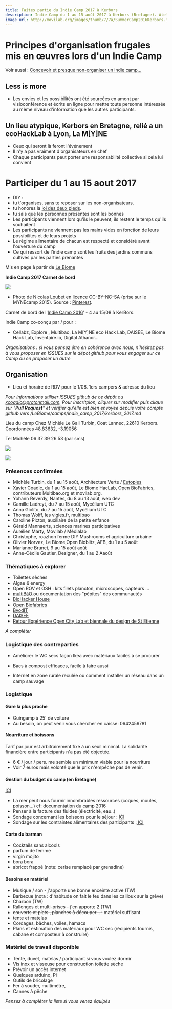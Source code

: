 ```yaml
---
title: Faites partie du Indie Camp 2017 à Kerbors
description: Indie Camp du 1 au 15 août 2017 à Kerbors (Bretagne). Ateliers, jeux, conférences, organisation, Learning by Doing. Organisations et Retours d'expériences et de pratiques qui ont eu lieu de différents Indie Camps. Makers, Hackers, Ingenious People, Ecologists, Philosophers
image_url: http://movilab.org/images/thumb/7/7a/SummerCamp2016Kerbors.jpeg/180px-SummerCamp2016Kerbors.jpeg
---
```



# Principes d'organisation frugales mis en œuvres lors d'un Indie Camp

Voir aussi : [Concevoir et presque non-organiser un indie camp…](https://medium.com/we-are-biomers/concevoir-et-presque-non-organiser-un-summer-camp-79ae19947e08#.v3eo4hfqf)

## Less is more

* Les envies et les possibilités ont été sourcées en amont par visioconférence et écrits en ligne pour mettre toute personne intéressée au même niveau d'information que les autres participants.

## Un lieu atypique, Kerbors en Bretagne, relié a un ecoHackLab à Lyon, La M[Y]NE

* Ceux qui seront là feront l'événement
* Il n'y a pas vraiment d'organisateurs en chef
* Chaque participants peut porter une responsabilité collective si cela lui convient

# Participer du 1 au 15 aout 2017

* DIY :
 * tu t'organises, sans te reposer sur les non-organisateurs.
 * tu honores la [loi des deux pieds](https://fr.wikipedia.org/wiki/M%C3%A9thodologie_Forum_Ouvert#M.C3.A9thode).
 * tu sais que les personnes présentes sont les bonnes
* Les participants viennent lors qu'ils le peuvent, ils restent le temps qu'ils souhaitent
* Les participants ne viennent pas les mains vides en fonction de leurs possibilités et de leurs projets
* Le régime alimentaire de chacun est respecté et considéré avant l'ouverture du camp
* Ce qui ressort de l'indie camp sont les fruits des jardins communs cultivés par les parties prenantes

Mis en page à partir de [Le Biome](https://github.com/LeBiome/summer_camp_2016/blob/master/README.md)


**Indie Camp 2017 Carnet de bord**

![](https://hackpad-attachments.s3.amazonaws.com/hackpad.com_LxNyipOhh0I_p.62368_1457084494142_8a87609548897e9286d4001e884bc950.jpg)

*   Photo de Nicolas Loubet en licence CC-BY-NC-SA (prise sur le MYNEcamp 2015). Source : [Pinterest](https://fr.pinterest.com/pin/188729040611270601/). 

Carnet de bord de  l'[Indie Camp 2016](https://github.com/LeBiome/summer_camp_2016/blob/master/README.md)' - 4 au 15/08 à KerBors. 


Indie Camp co-conçu par / pour :

* Cellabz, Explore , Multibao, La M[Y]NE eco Hack Lab, DAISEE, Le Biome Hack Lab, Inventaire.io, Digital Athanor...

_Organisations : si vous pensez être en cohérence avec nous, n'hésitez pas à vous proposer en ISSUES sur le dépot github pour vous engager sur ce Camp ou en proposer un autre_


## Organisation

*   Lieu et horaire de RDV pour le 1/08. 1ers campers & adresse du lieu

_Pour informations utiliser ISSUES github de ce dépôt ou xcoadic@protonmail.com. Pour inscritpion, cliquer sur modifier puis clique sur "**Pull Request**" et vérifier qu'elle est bien envoyée depuis votre compte github vers /LeBiome/camps/indie_camp_2017/kerbors_2017.md_

Lieu du camp Chez Michèle Le Gall Turbin, Coat Lannec, 22610 Kerbors. Coordonnées 48.83632, -3.19056 

Tel Michèle 06 37 39 26 53 (par sms)

![](https://framapic.org/eJ0YQylc1UrU/6EnpCkORkVgv)

![](https://framapic.org/vGptG2DMS7xv/3o6YnXFm8Blz)

### Présences confirmées

* Michèle Turbin, du 1 au 15 août, Architecture Verte / [Eutopies](http://eutopies.org/)
* Xavier Coadic, du 1 au 15 août, Le Biome HacLab, Open BioFabrics, contributeurs Multibao.org et movilab.org.
* Yohann Reverdy, Nantes, du 8 au 13 août, web dev 
* Camille Ladreyt, du 7 au 15 août, Mycélium UTC
* Anna Giolito, du 7 au 15 août, Mycélium UTC
* Thomas Wolff, les vigies.fr, multibao
* Caroline Picton, auxiliaire de la petite enfance
* Gérald Mannaerts, sciences marines participatives
* Aurélien Marty, Movilab / Médialab
* Christophe, roazhon ferme DIY Mushrooms et agriculture urbaine
* Olivier Norvez, Le Biome,Open Bioblitz, AFB, du 1 au 5 août
* Marianne Brunet, 9 au 15 août août
* Anne-Cécile Gautier, Designer, du 1 au 2 Aaoût

### Thématiques à explorer

*   Toilettes sèches
*   Algae & energy
*   Open ROV et OSH : kits filets plancton, microscopes, capteurs ...
*   [multiBàO ](http://www.multibao.org/) ou documentation des "pépites" des communautés
*   [BioHacker House](https://github.com/LeBiome/biohacker_house_project/blob/master/README.md)
*   [Open Biofabrics](https://github.com/OpenBioFabrics/scoby) 
*   [ByodIT](https://lebiome.github.io/#LeBiome/winogradsky_project)
*   [DAISEE](http://daisee.org/)
*   [Retour Expérience Open City Lab et biennale du design de St Etienne](http://movilab.org/index.php?title=Portail:Dm1TL/triptyque)

_A compléter_

### Logistique des contreparties

* Améliorer le WC secs façon Ikea avec matériaux faciles à se procurer

* Bacs à compost efficaces, facile à faire aussi

* Internet en zone rurale reculée ou comment installer un réseau dans un camp sauvage


### Logistique

#### Gare la plus proche

*   Guingamp à 25' de voiture
*   Au besoin, on peut venir vous chercher en caisse: 0642459781

#### Nourriture et boissons

Tarif par jour est arbitrairement fixé à un seuil minimal. La solidarité financière entre participants n'a pas été objectée.

*   6 € / jour / pers. me semble un minimum viable pour la nourriture
*   Voir 7 euros mais volonté que le prix n'empêche pas de venir.

#### Gestion du budget du camp (en Bretagne)

[ICI](https://docs.google.com/spreadsheets/d/1nMY2ziEzQi8kptmyg3vIZqzTSqnBMsnr5FJXuPn1KL4/edit?usp=sharing) 
* La mer peut nous fournir innombrables ressources (coques, moules, poisson...) cf: documentation du camp 2016
* Penser à la facture des fluides (électricité, eau..)
* Sondage concernant les boissons pour le séjour : [ICI](https://docs.google.com/forms/d/1ajXK5g2ZABNEu5uS4aebo-UGyRUy_0Oi5uiWVw2A4iE/viewform) 
* Sondage sur les contraintes alimentaires des participants :[ ICI](https://docs.google.com/forms/d/1LAzx6Xq3bG9rp_NRn4Q-PXiht_xRT6vI1nYQ5WvNVek/viewform) 

#### Carte du barman

*   Cocktails sans alcools
 *   parfum de femme
 *   virgin mojito
 *   bora bora
 *   abricot frappé (note: cerise remplacé par grenadine)
#### Besoins en matériel

*   Musique / son - j'apporte une bonne enceinte active (TW) 
*   Barbecue (nota : d'habitude on fait le feu dans les cailloux sur la grève)
*   Charbon (TW)
*   Rallonges et multi-prises - j'en apporte 2 (TW)
*   <s>couverts et plats , planches à découper... :</s> matériel suffisant 
*   tente et matelas
*   Cordages, bâches, voiles, hamacs
*   Plans et estimation des matériaux pour WC sec (récipients fournis, cabane et composteur à construire)

### Matériel de travail disponible

*   Tente, duvet, matelas / participant si vous voulez dormir 
*   Vis inox et visseuse pour construction toilette sèche
*   Prévoir un accès internet
*   Quelques arduino, Pi
*   Outils de bricolage 
*   Fer à souder, multimètre, 
*   Cannes à pêche

_Pensez à compléter la liste si vous venez équipés_
